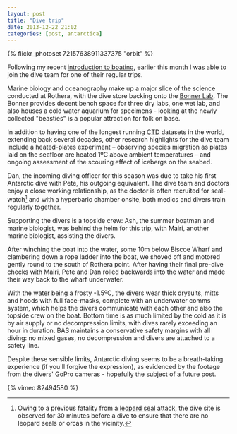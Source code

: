 ```yaml
---
layout: post
title: "Dive trip"
date: 2013-12-22 21:02
categories: [post, antarctica]
---
```


{% flickr_photoset 72157638911337375 "orbit" %}

Following my recent [introduction to boating](/post/boat-trip), earlier this month I was able to join the dive team for one of their regular trips.

Marine biology and oceanography make up a major slice of the science conducted at Rothera, with the dive store backing onto the [Bonner Lab](http://en.wikipedia.org/wiki/Rothera_Research_Station#Bonner_Lab). The Bonner provides decent bench space for three dry labs, one wet lab, and also houses a cold water aquarium for specimens - looking at the newly collected "beasties" is a popular attraction for folk on base.

In addition to having one of the longest running [CTD](http://en.wikipedia.org/wiki/CTD_(instrument)) datasets in the world, extending back several decades, other research highlights for the dive team include a heated-plates experiment – observing species migration as plates laid on the seafloor are heated 1ºC above ambient temperatures – and ongoing assessment of the scouring effect of icebergs on the seabed.

Dan, the incoming diving officer for this season was due to take his first Antarctic dive with Pete, his outgoing equivalent. The dive team and doctors enjoy a close working relationship, as the doctor is often recruited for seal-watch[^sealwatch] and with a hyperbaric chamber onsite, both medics and divers train regularly together.

Supporting the divers is a topside crew: Ash, the summer boatman and marine biologist, was behind the helm for this trip, with Mairi, another marine biologist, assisting the divers.

After winching the boat into the water, some 10m below Biscoe Wharf and clambering down a rope ladder into the boat, we shoved off and motored gently round to the south of Rothera point. After having their final pre-dive checks with Mairi, Pete and Dan rolled backwards into the water and made their way back to the wharf underwater.

With the water being a frosty -1.5ºC, the divers wear thick drysuits, mitts and hoods with full face-masks, complete with an underwater comms system, which helps the divers communicate with each other and also the topside crew on the boat. Bottom time is as much limited by the cold as it is by air supply or no decompression limits, with dives rarely exceeding an hour in duration. BAS maintains a conservative safety margins with all diving: no mixed gases, no decompression and divers are attached to a safety line.

Despite these sensible limits, Antarctic diving seems to be a breath-taking experience (if you'll forgive the expression), as evidenced by the footage from the divers' GoPro cameras - hopefully the subject of a future post.

{% vimeo 82494580 %}

[^sealwatch]: Owing to a previous fatality from a [leopard seal](http://en.wikipedia.org/wiki/Leopard_seals) attack, the dive site is observed for 30 minutes before a dive to ensure that there are no leopard seals or orcas in the vicinity.
